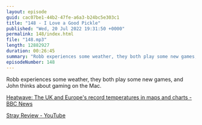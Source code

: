 ```yaml
---
layout: episode
guid: cac07be1-44b2-47fe-a6a3-b24bc5e303c1
title: "148 - I Love a Good Pickle"
published: "Wed, 20 Jul 2022 19:31:50 +0000"
permalink: 148/index.html
file: "148.mp3"
length: 12882927
duration: 00:26:45
summary: "Robb experiences some weather, they both play some new games, and John thinks about gaming on the Mac."
episodeNumber: 148
---
```


Robb experiences some weather, they both play some new games, and John thinks about gaming on the Mac.

[Heatwave: The UK and Europe's record temperatures in maps and charts - BBC News](https://www.bbc.co.uk/news/world-europe-62224157)

[Stray Review - YouTube](https://www.youtube.com/watch?v=n0r67irlT-4)
